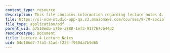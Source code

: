```yaml
---
content_type: resource
description: This file contains information regarding lecture notes 4.
file: https://ol-ocw-studio-app-qa.s3.amazonaws.com/courses/9-70-social-psychology-spring-2013/04d106d77fa131adf233f960da7b9d65_MIT9_70S13_Lect4.pdf
file_type: application/pdf
parent_uid: b7510edb-170e-a880-1ef3-917767c644d2
resourcetype: Document
title: Lecture 4 Lecture Notes
uid: 04d106d7-7fa1-31ad-f233-f960da7b9d65
---
```

